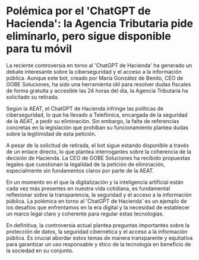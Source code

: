 # Polémica por el 'ChatGPT de Hacienda': la Agencia Tributaria pide eliminarlo, pero sigue disponible para tu móvil

La reciente controversia en torno al 'ChatGPT de Hacienda' ha generado un debate interesante sobre la ciberseguridad y el acceso a la información pública. Aunque este bot, creado por María González de Benito, CEO de GOBE Soluciones, ha sido una herramienta útil para resolver dudas fiscales de forma gratuita y accesible las 24 horas del día, la Agencia Tributaria ha solicitado su retirada.

Según la AEAT, el ChatGPT de Hacienda infringe las políticas de ciberseguridad, lo que ha llevado a Telefónica, encargada de la seguridad de la AEAT, a pedir su eliminación. Sin embargo, la falta de referencias concretas en la legislación que prohíban su funcionamiento plantea dudas sobre la legitimidad de esta petición.

A pesar de la solicitud de retirada, el bot sigue estando disponible a través de un enlace directo, lo que plantea interrogantes sobre la coherencia de la decisión de Hacienda. La CEO de GOBE Soluciones ha recibido propuestas legales que cuestionan la legalidad de la petición de eliminación, especialmente sin fundamentos claros por parte de la AEAT.

En un momento en el que la digitalización y la inteligencia artificial están cada vez más presentes en nuestra vida cotidiana, es fundamental reflexionar sobre la transparencia, la seguridad y el acceso a la información pública. La polémica en torno al 'ChatGPT de Hacienda' es un ejemplo de los desafíos que enfrentamos en la era digital y la necesidad de establecer un marco legal claro y coherente para regular estas tecnologías.

En definitiva, la controversia actual plantea preguntas importantes sobre la protección de datos, la seguridad cibernética y el acceso a la información pública. Es crucial abordar estos temas de manera transparente y equitativa para garantizar un uso responsable y ético de la tecnología en beneficio de la sociedad en su conjunto.